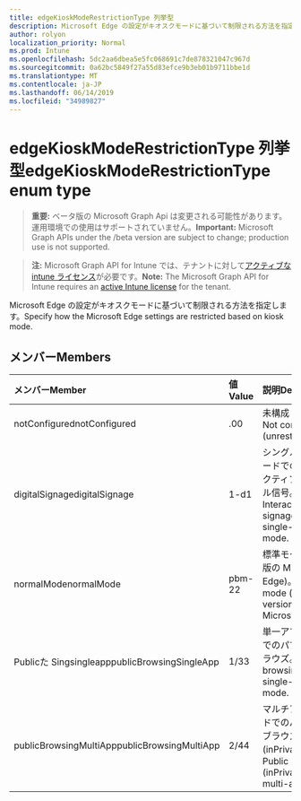 ```yaml
---
title: edgeKioskModeRestrictionType 列挙型
description: Microsoft Edge の設定がキオスクモードに基づいて制限される方法を指定します。
author: rolyon
localization_priority: Normal
ms.prod: Intune
ms.openlocfilehash: 5dc2aa6dbea5e5fc068691c7de878321047c967d
ms.sourcegitcommit: 0a62bc5849f27a55d83efce9b3eb01b9711bbe1d
ms.translationtype: MT
ms.contentlocale: ja-JP
ms.lasthandoff: 06/14/2019
ms.locfileid: "34989827"
---
```

# <a name="edgekioskmoderestrictiontype-enum-type"></a><span data-ttu-id="efc65-103">edgeKioskModeRestrictionType 列挙型</span><span class="sxs-lookup"><span data-stu-id="efc65-103">edgeKioskModeRestrictionType enum type</span></span>

> <span data-ttu-id="efc65-104">**重要:** ベータ版の Microsoft Graph Api は変更される可能性があります。運用環境での使用はサポートされていません。</span><span class="sxs-lookup"><span data-stu-id="efc65-104">**Important:** Microsoft Graph APIs under the /beta version are subject to change; production use is not supported.</span></span>

> <span data-ttu-id="efc65-105">**注:** Microsoft Graph API for Intune では、テナントに対して[アクティブな intune ライセンス](https://go.microsoft.com/fwlink/?linkid=839381)が必要です。</span><span class="sxs-lookup"><span data-stu-id="efc65-105">**Note:** The Microsoft Graph API for Intune requires an [active Intune license](https://go.microsoft.com/fwlink/?linkid=839381) for the tenant.</span></span>

<span data-ttu-id="efc65-106">Microsoft Edge の設定がキオスクモードに基づいて制限される方法を指定します。</span><span class="sxs-lookup"><span data-stu-id="efc65-106">Specify how the Microsoft Edge settings are restricted based on kiosk mode.</span></span>

## <a name="members"></a><span data-ttu-id="efc65-107">メンバー</span><span class="sxs-lookup"><span data-stu-id="efc65-107">Members</span></span>
|<span data-ttu-id="efc65-108">メンバー</span><span class="sxs-lookup"><span data-stu-id="efc65-108">Member</span></span>|<span data-ttu-id="efc65-109">値</span><span class="sxs-lookup"><span data-stu-id="efc65-109">Value</span></span>|<span data-ttu-id="efc65-110">説明</span><span class="sxs-lookup"><span data-stu-id="efc65-110">Description</span></span>|
|:---|:---|:---|
|<span data-ttu-id="efc65-111">notConfigured</span><span class="sxs-lookup"><span data-stu-id="efc65-111">notConfigured</span></span>|<span data-ttu-id="efc65-112">.0</span><span class="sxs-lookup"><span data-stu-id="efc65-112">0</span></span>|<span data-ttu-id="efc65-113">未構成 (無制限)。</span><span class="sxs-lookup"><span data-stu-id="efc65-113">Not configured (unrestricted).</span></span>|
|<span data-ttu-id="efc65-114">digitalSignage</span><span class="sxs-lookup"><span data-stu-id="efc65-114">digitalSignage</span></span>|<span data-ttu-id="efc65-115">1-d</span><span class="sxs-lookup"><span data-stu-id="efc65-115">1</span></span>|<span data-ttu-id="efc65-116">シングルアプリモードでのインタラクティブ/デジタル信号。</span><span class="sxs-lookup"><span data-stu-id="efc65-116">Interactive/Digital signage in single-app mode.</span></span>|
|<span data-ttu-id="efc65-117">normalMode</span><span class="sxs-lookup"><span data-stu-id="efc65-117">normalMode</span></span>|<span data-ttu-id="efc65-118">pbm-2</span><span class="sxs-lookup"><span data-stu-id="efc65-118">2</span></span>|<span data-ttu-id="efc65-119">標準モード (完全版の Microsoft Edge)。</span><span class="sxs-lookup"><span data-stu-id="efc65-119">Normal mode (full version of Microsoft Edge).</span></span>|
|<span data-ttu-id="efc65-120">Publicた Singsingleapp</span><span class="sxs-lookup"><span data-stu-id="efc65-120">publicBrowsingSingleApp</span></span>|<span data-ttu-id="efc65-121">1/3</span><span class="sxs-lookup"><span data-stu-id="efc65-121">3</span></span>|<span data-ttu-id="efc65-122">単一アプリモードでのパブリックブラウズ。</span><span class="sxs-lookup"><span data-stu-id="efc65-122">Public browsing in single-app mode.</span></span>|
|<span data-ttu-id="efc65-123">publicBrowsingMultiApp</span><span class="sxs-lookup"><span data-stu-id="efc65-123">publicBrowsingMultiApp</span></span>|<span data-ttu-id="efc65-124">2/4</span><span class="sxs-lookup"><span data-stu-id="efc65-124">4</span></span>|<span data-ttu-id="efc65-125">マルチアプリモードでのパブリックブラウズ (inPrivate)。</span><span class="sxs-lookup"><span data-stu-id="efc65-125">Public browsing (inPrivate) in multi-app mode.</span></span>|





